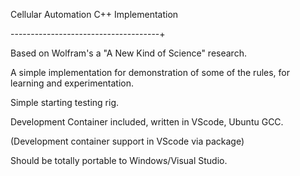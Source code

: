Cellular Automation C++ Implementation

-------------------------------------+

Based on Wolfram's a "A New Kind of Science" research.

A simple implementation for demonstration of some of 
the rules, for learning and experimentation.

Simple starting testing rig.

Development Container included, written in VScode, Ubuntu GCC.

(Development container support in VScode via package)

Should be totally portable to Windows/Visual Studio.

